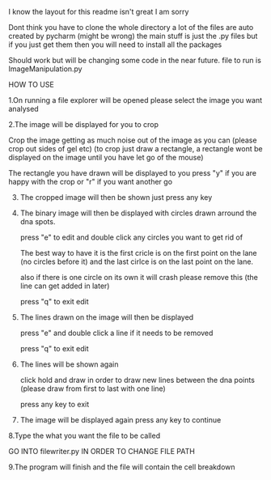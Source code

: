 I know the layout for this readme isn't great I am sorry

Dont think you have to clone the whole directory a lot of the files are auto created by pycharm (might be wrong) the main stuff is just the .py files but if you just get them then you will need to install all the packages

Should work but will be changing some code in the near future.
file to run is ImageManipulation.py

HOW TO USE

1.On running a file explorer will be opened please select the image you want analysed 

2.The image will be displayed for you to crop

   Crop the image getting as much noise out of the image as you can (please crop out sides of gel etc) (to crop just draw a rectangle,
     a rectangle wont be displayed on the image until you have let go of the mouse)
    
   The rectangle you have drawn will be displayed to you press "y" if you are happy with the crop or "r" if you want another go
  
3. The cropped image will then be shown just press any key

4. The binary image will then be displayed with circles drawn arround the dna spots.

   press "e" to edit and double click any circles you want to get rid of
  
   The best way to have it is the first cricle is on the first point on the lane (no circles before it) and the last cirlce is on the 
   last point on the lane.
      
   also if there is one circle on its own it will crash please remove this (the line can get added in later)
  
   press "q" to exit edit
  
5. The lines drawn on the image will then be displayed

    press "e" and double click a line if it needs to be removed
  
    press "q" to exit edit
  
6. The lines will be shown again

    click hold and draw in order to draw new lines between the dna points (please draw from first to last with one line)
  
    press any key to exit
  
7. The image will be displayed again press any key to continue

8.Type the what you want the file to be called

GO INTO filewriter.py IN ORDER TO CHANGE FILE PATH 

9.The program will finish and the file will contain the cell breakdown
  

